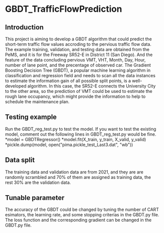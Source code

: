 # GBDT_TrafficFlowPrediction
## Introduction
This project is aiming to develop a GBDT algorithm that could predict the short-term traffic flow values accroding to the pervious traffic flow data. The example training, validation, and testing data are obtained from the PeMS, and it is for the Freeway SR52-E in District 11 (San Diego). And the feature of the data concluding pervious VMT, VHT, Month, Day, Hour, number of lane point, and the precentage of observed car. The Gradient Boosting Decision Tree (GBDT), a popular machine learning algorithm in classification and regression field and needs to scan all the data instances to estimate the information gain of all possible split points, is a well-developed algorithm. In this case, the SR52-E connects the University City to the other area, so the prediction of VMT could be used to estimate the rough lane occupancy, which might provide the information to help to schedule the maintenance plan. 

## Testing example
Run the GBDT_reg_test.py to test the model. If you want to test the existing model, comment out the following lines in GBDT_reg_test.py would be fine. 
*model = GBDTRegressor()
*model.fit(X_train, y_train, X_valid, y_valid)
*pickle.dump(model, open("pima.pickle_test_Last3.dat", "wb"))

## Data split
The training data and validation data are from 2021, and they are are randomly scrambled and 70% of them are assigned as training data, the rest 30% are the validation data.

## Tunable parameter
The accuracy of the GBDT could be changed by tuning the number of CART esimators, the learning rate, and some stopping criterias in the GBDT.py file. The loss function and the corresponding gradient can be changed in the GBDT.py file.
